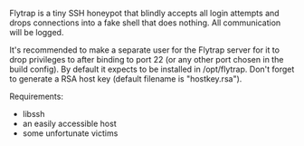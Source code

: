 Flytrap is a tiny SSH honeypot that blindly accepts all login attempts and
drops connections into a fake shell that does nothing. All communication will
be logged.

It's recommended to make a separate user for the Flytrap server for it to drop
privileges to after binding to port 22 (or any other port chosen in the build
config). By default it expects to be installed in /opt/flytrap. Don't forget to
generate a RSA host key (default filename is "hostkey.rsa").

Requirements:
 * libssh
 * an easily accessible host
 * some unfortunate victims
